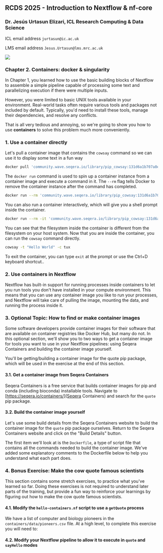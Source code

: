 ## RCDS 2025 - Introduction to Nextflow & nf-core

### Dr. Jesús Urtasun Elizari, ICL Research Computing & Data Science

ICL email address `jurtasun@ic.ac.uk`

LMS email address `Jesus.Urtasun@lms.mrc.ac.uk`

<img src="/readme_figures/nextflow-logo.png">

### Chapter 2. Containers: docker & singularity

In Chapter 1, you learned how to use the basic building blocks of Nextflow to assemble a simple pipeline capable of processing some text and parallelizing execution if there were multiple inputs.

However, you were limited to basic UNIX tools available in your environment. Real-world tasks often require various tools and packages not included by default. Typically, you'd need to install these tools, manage their dependencies, and resolve any conflicts.

That is all very tedious and annoying, so we're going to show you how to use **containers** to solve this problem much more conveniently.

### 1. Use a container directly

Let's pull a container image that contains the `cowsay` command so we can use it to display some text in a fun way
```bash
docker pull 'community.wave.seqera.io/library/pip_cowsay:131d6a1b707a8e65'
```
The `docker run` command is used to spin up a container instance from a container image and execute a command in it. The `--rm` flag tells Docker to remove the container instance after the command has completed.
```bash
docker run --rm 'community.wave.seqera.io/library/pip_cowsay:131d6a1b707a8e65' cowsay -t "Hello World"
```
You can also run a container interactively, which will give you a shell prompt inside the container.
```bash
docker run --rm -it 'community.wave.seqera.io/library/pip_cowsay:131d6a1b707a8e65' /bin/bash
```
You can see that the filesystem inside the container is different from the filesystem on your host system. Now that you are inside the container, you can run the `cowsay` command directly.
```bash
cowsay -t "Hello World" -c tux
```

To exit the container, you can type `exit` at the prompt or use the Ctrl+D keyboard shortcut..

### 2. Use containers in Nextflow

Nextflow has built-in support for running processes inside containers to let you run tools you don't have installed in your compute environment. This means that you can use any container image you like to run your processes, and Nextflow will take care of pulling the image, mounting the data, and running the process inside it.

### 3. Optional Topic: How to find or make container images

Some software developers provide container images for their software that are available on container registries like Docker Hub, but many do not. In this optional section, we'll show you to two ways to get a container image for tools you want to use in your Nextflow pipelines: using Seqera Containers and building the container image yourself.

You'll be getting/building a container image for the quote pip package, which will be used in the exercise at the end of this section.

#### 3.1. Get a container image from Seqera Containers

Seqera Containers is a free service that builds container images for pip and conda (including bioconda) installable tools. Navigate to [https://seqera.io/containers/](Seqera Containers) and search for the `quote` pip package.

#### 3.2. Build the container image yourself

Let's use some build details from the Seqera Containers website to build the container image for the `quote` pip package ourselves. Return to the Seqera Containers website and click on the "Build Details" button.

The first item we'll look at is the `Dockerfile`, a type of script file that contains all the commands needed to build the container image. We've added some explanatory comments to the Dockerfile below to help you understand what each part does.

### 4. Bonus Exercise: Make the cow quote famous scientists

This section contains some stretch exercises, to practice what you've learned so far. Doing these exercises is not required to understand later parts of the training, but provide a fun way to reinforce your learnings by figuring out how to make the cow quote famous scientists.

#### 4.1. Modify the `hello-containers.nf` script to use a `getQuote` process

We have a list of computer and biology pioneers in the `containers/data/pioneers.csv` file. At a high level, to complete this exercise you will need to:

#### 4.2. Modify your Nextflow pipeline to allow it to execute in `quote` and `sayHello` modes